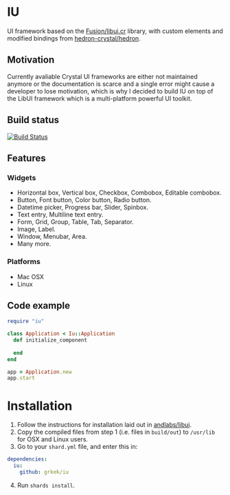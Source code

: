 # IU
UI framework based on the [Fusion/libui.cr](https://github.com/Fusion/libui.cr) library, with custom elements and modified bindings from [hedron-crystal/hedron](https://github.com/hedron-crystal/hedron).

## Motivation
Currently avaliable Crystal UI frameworks are either not maintained anymore or the documentation is scarce and a single error might cause a developer to lose motivation, which is why I decided to build IU on top of the LibUI framework which is a multi-platform powerful UI toolkit.

## Build status
[![Build Status](https://action-badges.now.sh/grkek/iu)](https://github.com/grkek/iu/actions)

## Features
### Widgets
- Horizontal box, Vertical box, Checkbox, Combobox, Editable combobox.
- Button, Font button, Color button, Radio button.
- Datetime picker, Progress bar, Slider, Spinbox.
- Text entry, Multiline text entry.
- Form, Grid, Group, Table, Tab, Separator.
- Image, Label.
- Window, Menubar, Area.
- Many more.

### Platforms
- Mac OSX
- Linux

## Code example
```ruby
require "iu"

class Application < Iu::Application
  def initialize_component
    
  end
end

app = Application.new
app.start
```

# Installation
1. Follow the instructions for installation laid out in [andlabs/libui](https://github.com/andlabs/libui).
2. Copy the compiled files from step 1 (i.e. files in `build/out`) to `/usr/lib` for OSX and Linux users.
3. Go to your `shard.yml` file, and enter this in:

```yaml
dependencies:
  iu:
    github: grkek/iu
```
4. Run `shards install`.
